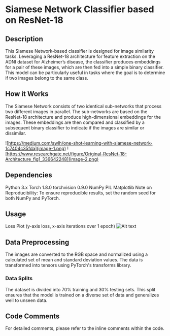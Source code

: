# Siamese Network Classifier based on ResNet-18
## Description
This Siamese Network-based classifier is designed for image similarity tasks. Leveraging a ResNet-18 architecture for feature extraction on the ADNI dataset for Alzheimer’s disease, the classifier produces embeddings for a pair of these images, which are then fed into a simple binary classifier. This model can be particularly useful in tasks where the goal is to determine if two images belong to the same class.

## How it Works
The Siamese Network consists of two identical sub-networks that process two different images in parallel. The sub-networks are based on the ResNet-18 architecture and produce high-dimensional embeddings for the images. These embeddings are then compared and classified by a subsequent binary classifier to indicate if the images are similar or dissimilar.

![https://medium.com/swlh/one-shot-learning-with-siamese-network-1c7404c35fda](image-1.png)
![https://www.researchgate.net/figure/Original-ResNet-18-Architecture_fig1_336642248](image-2.png)

## Dependencies
Python 3.x
Torch 1.8.0
torchvision 0.9.0
NumPy
PIL
Matplotlib
Note on Reproducibility: To ensure reproducible results, set the random seed for both NumPy and PyTorch.

## Usage
Loss Plot (y-axis loss, x-axis iterations over 1 epoch)
![Alt text](image.png)

## Data Preprocessing
The images are converted to the RGB space and normalized using a calculated set of mean and standard deviation values. The data is transformed into tensors using PyTorch's transforms library.

### Data Splits
The dataset is divided into 70% training and 30% testing sets. This split ensures that the model is trained on a diverse set of data and generalizes well to unseen data.

## Code Comments
For detailed comments, please refer to the inline comments within the code.